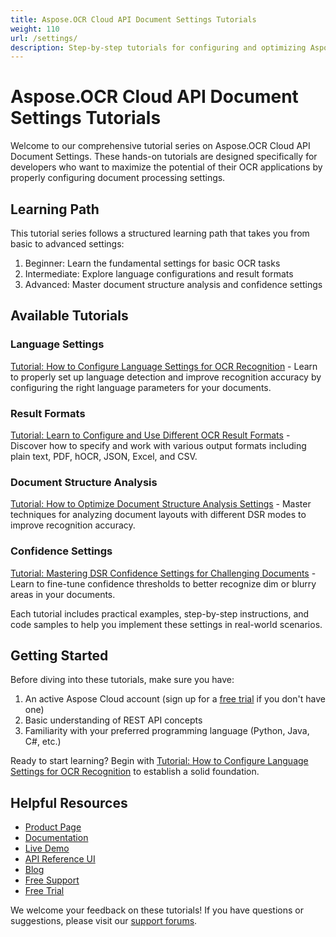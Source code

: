 ```yaml
---
title: Aspose.OCR Cloud API Document Settings Tutorials
weight: 110
url: /settings/
description: Step-by-step tutorials for configuring and optimizing Aspose.OCR Cloud API document settings for better recognition results.
---
```


# Aspose.OCR Cloud API Document Settings Tutorials

Welcome to our comprehensive tutorial series on Aspose.OCR Cloud API Document Settings. These hands-on tutorials are designed specifically for developers who want to maximize the potential of their OCR applications by properly configuring document processing settings.

## Learning Path

This tutorial series follows a structured learning path that takes you from basic to advanced settings:

1. Beginner: Learn the fundamental settings for basic OCR tasks
2. Intermediate: Explore language configurations and result formats  
3. Advanced: Master document structure analysis and confidence settings

## Available Tutorials

### Language Settings

[Tutorial: How to Configure Language Settings for OCR Recognition](/settings/languages/) - Learn to properly set up language detection and improve recognition accuracy by configuring the right language parameters for your documents.

### Result Formats

[Tutorial: Learn to Configure and Use Different OCR Result Formats](/settings/result-format/) - Discover how to specify and work with various output formats including plain text, PDF, hOCR, JSON, Excel, and CSV.

### Document Structure Analysis

[Tutorial: How to Optimize Document Structure Analysis Settings](/settings/structure-analysis/) - Master techniques for analyzing document layouts with different DSR modes to improve recognition accuracy.

### Confidence Settings

[Tutorial: Mastering DSR Confidence Settings for Challenging Documents](/settings/dsr-confidence/) - Learn to fine-tune confidence thresholds to better recognize dim or blurry areas in your documents.

Each tutorial includes practical examples, step-by-step instructions, and code samples to help you implement these settings in real-world scenarios.

## Getting Started

Before diving into these tutorials, make sure you have:

1. An active Aspose Cloud account (sign up for a [free trial](https://dashboard.aspose.cloud/#/apps) if you don't have one)
2. Basic understanding of REST API concepts
3. Familiarity with your preferred programming language (Python, Java, C#, etc.)

Ready to start learning? Begin with [Tutorial: How to Configure Language Settings for OCR Recognition](/settings/languages/) to establish a solid foundation.

## Helpful Resources

- [Product Page](https://products.aspose.cloud/ocr/)
- [Documentation](https://docs.aspose.cloud/ocr/)
- [Live Demo](https://products.aspose.app/ocr/family)
- [API Reference UI](https://reference.aspose.cloud/ocr/)
- [Blog](https://blog.aspose.cloud/category/ocr/)
- [Free Support](https://forum.aspose.cloud/c/ocr/12/)
- [Free Trial](https://dashboard.aspose.cloud/#/apps)

We welcome your feedback on these tutorials! If you have questions or suggestions, please visit our [support forums](https://forum.aspose.cloud/c/ocr/12/).
